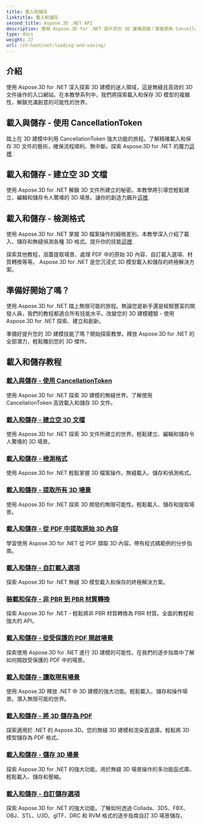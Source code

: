 ```yaml
---
title: 載入和儲存
linktitle: 載入和儲存
second_title: Aspose.3D .NET API
description: 使用 Aspose.3D for .NET 提升您的 3D 建模遊戲！掌握使用 CancellationToken 的高效能載入和保存技術。立即探索！
type: docs
weight: 27
url: /zh-hant/net/loading-and-saving/
---
```

## 介紹

使用 Aspose.3D for .NET 深入探索 3D 建模的迷人領域，這是無縫且高效的 3D 文件操作的入口網站。在本教學系列中，我們將探索載入和保存 3D 模型的複雜性，解鎖充滿創意的可能性的世界。

## 載入與儲存 - 使用 CancellationToken

踏上在 3D 建模中利用 CancellationToken 強大功能的旅程。了解精確載入和保存 3D 文件的藝術，確保流程順利、無中斷。探索 Aspose.3D for .NET 的魔力[這裡](./cancellation-token/).

## 載入和儲存 - 建立空 3D 文檔

使用 Aspose.3D for .NET 解鎖 3D 文件所建立的秘密。本教學將引導您輕鬆建立、編輯和儲存令人驚嘆的 3D 場景。讓你的創造力飆升[這裡](./create-empty-3d-document/).

## 載入和儲存 - 檢測格式

使用 Aspose.3D for .NET 掌握 3D 檔案操作的細微差別。本教學深入介紹了載入、儲存和無縫偵測各種 3D 格式。提升你的技能[這裡](./detect-format/).

探索其他教程，涵蓋提取場景、處理 PDF 中的原始 3D 內容、自訂載入選項、材質轉換等等。 Aspose.3D for .NET 是您沉浸式 3D 模型載入和儲存的終極解決方案。

## 準備好開始了嗎？

使用 Aspose.3D for .NET 踏上無限可能的旅程。無論您是新手還是經驗豐富的開發人員，我們的教程都適合所有技能水平。改變您的 3D 建模體驗 - 使用 Aspose.3D for .NET 探索、建立和創新。

準備好提升您的 3D 建模技能了嗎？開始探索教學。釋放 Aspose.3D for .NET 的全部潛力，輕鬆雕刻您的 3D 傑作。
## 載入和儲存教程
### [載入與儲存 - 使用 CancellationToken](./cancellation-token/)
使用 Aspose.3D for .NET 探索 3D 建模的無縫世界。了解使用 CancellationToken 高效載入和儲存 3D 文件。
### [載入和儲存 - 建立空 3D 文檔](./create-empty-3d-document/)
使用 Aspose.3D for .NET 探索 3D 文件所建立的世界。輕鬆建立、編輯和儲存令人驚嘆的 3D 場景。
### [載入和儲存 - 檢測格式](./detect-format/)
使用 Aspose.3D for .NET 輕鬆掌握 3D 檔案操作。無縫載入、儲存和偵測格式。
### [載入和儲存 - 提取所有 3D 場景](./extract-all-3d-scenes/)
使用 Aspose.3D for .NET 探索 3D 開發的無限可能性。輕鬆載入、儲存和提取場景。
### [載入和儲存 - 從 PDF 中提取原始 3D 內容](./extract-raw-3d-contents-pdf/)
學習使用 Aspose.3D for .NET 從 PDF 擷取 3D 內容。帶有程式碼範例的分步指南。
### [載入和儲存 - 自訂載入選項](./custom-load-options/)
探索 Aspose.3D for .NET 無縫 3D 模型載入和保存的終極解決方案。
### [裝載和保存 - 非 PBR 到 PBR 材質轉換](./non-pbr-to-pbr-material-conversion/)
探索 Aspose.3D for .NET - 輕鬆將非 PBR 材質轉換為 PBR 材質。全面的教程和強大的 API。
### [載入和儲存 - 從受保護的 PDF 開啟場景](./open-scene-protected-pdf/)
探索使用 Aspose.3D for .NET 進行 3D 建模的可能性。在我們的逐步指南中了解如何開啟受保護的 PDF 中的場景。
### [載入和儲存 - 讀取現有場景](./read-existing-scene/)
使用 Aspose.3D 釋放 .NET 中 3D 建模的強大功能。輕鬆載入、儲存和操作場景。潛入無限可能的世界。
### [載入和儲存 - 將 3D 儲存為 PDF](./save-3d-in-pdf/)
探索適用於 .NET 的 Aspose.3D。您的無縫 3D 建模和渲染首選庫。輕鬆將 3D 模型儲存為 PDF 格式。
### [載入和儲存 - 儲存 3D 場景](./save-3d-scene/)
 探索 Aspose.3D for .NET 的強大功能。用於無縫 3D 場景操作的多功能函式庫。輕鬆載入、儲存和壓縮。
### [載入和儲存 - 自訂儲存選項](./custom-save-options/)
探索 Aspose.3D for .NET 的強大功能。了解如何透過 Collada、3DS、FBX、OBJ、STL、U3D、glTF、DRC 和 RVM 格式的逐步指南自訂 3D 場景儲存。
